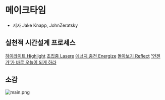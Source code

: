 # 메이크타임

- 저자 Jake Knapp, JohnZeratsky

## 실천적 시간설계 프로세스

[하이라이트 Highlight](https://github.com/bluewow/book/blob/master/MakeTime/contents/highlight.md)
[초집중 Lasere](https://github.com/bluewow/book/blob/master/MakeTime/contents/laser.md)
[에너지 충전 Energize](https://github.com/bluewow/book/blob/master/MakeTime/contents/energize.md)
[돌아보기 Reflect](https://github.com/bluewow/book/blob/master/MakeTime/contents/reflect.md)
['언젠가'가 바로 오늘이 되게 하라](https://github.com/bluewow/book/blob/master/MakeTime/contents/startSomedayToday.md)


## 소감

![main.png]((https://github.com/bluewow/book/blob/master/MakeTime/assets/main.png))


<!--stackedit_data:
eyJoaXN0b3J5IjpbLTEyODk3MTk3ODEsLTE5OTQyMjI1MDFdfQ
==
-->
